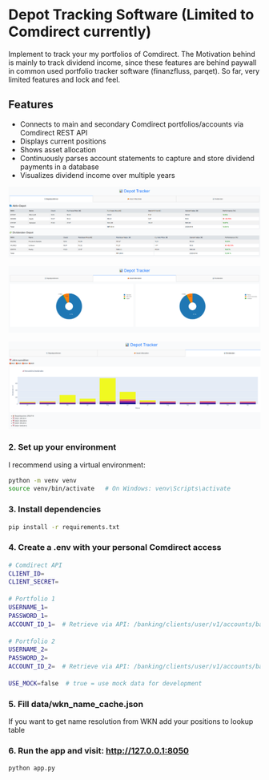 # Depot Tracking Software (Limited to Comdirect currently)

Implement to track your my portfolios of Comdirect. The Motivation behind is mainly to track dividend income, since these features are behind paywall in common used portfolio tracker software (finanzfluss, parqet). So far, very limited features and lock and feel.

## Features

- Connects to main and secondary Comdirect portfolios/accounts via Comdirect REST API
- Displays current positions  
- Shows asset allocation  
- Continuously parses account statements to capture and store dividend payments in a database  
- Visualizes dividend income over multiple years  


![image](data/screenshot_dummy_positions.png)

![image](data/screenshot_dummy_allocation.png)


![image](data/screenshot_dummy_dividends.png)


### 2. Set up your environment

I recommend using a virtual environment:

```bash
python -m venv venv
source venv/bin/activate   # On Windows: venv\Scripts\activate
```

### 3. Install dependencies

```bash
pip install -r requirements.txt
```

### 4. Create a .env with your personal Comdirect access

```bash
# Comdirect API
CLIENT_ID=
CLIENT_SECRET=

# Portfolio 1
USERNAME_1=
PASSWORD_1=
ACCOUNT_ID_1=  # Retrieve via API: /banking/clients/user/v1/accounts/balances

# Portfolio 2
USERNAME_2=
PASSWORD_2=
ACCOUNT_ID_2=  # Retrieve via API: /banking/clients/user/v1/accounts/balances

USE_MOCK=false  # true = use mock data for development
```

### 5. Fill data/wkn_name_cache.json 

If you want to get name resolution from WKN add your positions to lookup table

### 6. Run the app and visit: http://127.0.0.1:8050

```bash
python app.py
```